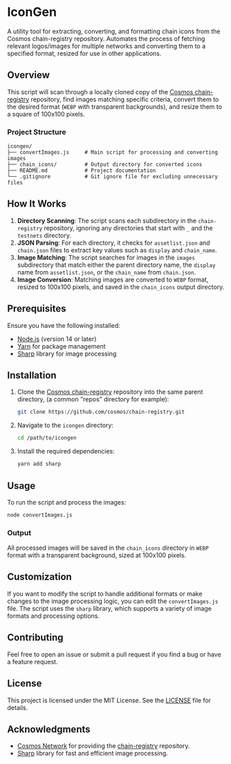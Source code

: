 # IconGen

A utility tool for extracting, converting, and formatting chain icons from the Cosmos chain-registry repository. Automates the process of fetching relevant logos/images for multiple networks and converting them to a specified format, resized for use in other applications.

## Overview

This script will scan through a locally cloned copy of the [Cosmos chain-registry](https://github.com/cosmos/chain-registry) repository, find images matching specific criteria, convert them to the desired format (`WEBP` with transparent backgrounds), and resize them to a square of 100x100 pixels.

### Project Structure

```
icongen/
├── convertImages.js     # Main script for processing and converting images
├── chain_icons/         # Output directory for converted icons
├── README.md            # Project documentation
└── .gitignore           # Git ignore file for excluding unnecessary files
```

## How It Works

1. **Directory Scanning**: The script scans each subdirectory in the `chain-registry` repository, ignoring any directories that start with `_`  and the `testnets` directory.
2. **JSON Parsing**: For each directory, it checks for `assetlist.json` and `chain.json` files to extract key values such as `display` and `chain_name`.
3. **Image Matching**: The script searches for images in the `images` subdirectory that match either the parent directory name, the `display` name from `assetlist.json`, or the `chain_name` from `chain.json`.
4. **Image Conversion**: Matching images are converted to `WEBP` format, resized to 100x100 pixels, and saved in the `chain_icons` output directory.

## Prerequisites

Ensure you have the following installed:

- [Node.js](https://nodejs.org/) (version 14 or later)
- [Yarn](https://yarnpkg.com/) for package management
- [Sharp](https://sharp.pixelplumbing.com/) library for image processing

## Installation

1. Clone the [Cosmos chain-registry](https://github.com/cosmos/chain-registry) repository into the same parent directory, (a common "repos" directory for example):
   ```bash
   git clone https://github.com/cosmos/chain-registry.git
   ```

2. Navigate to the `icongen` directory:
   ```bash
   cd /path/to/icongen
   ```

3. Install the required dependencies:
   ```bash
   yarn add sharp
   ```

## Usage

To run the script and process the images:

```bash
node convertImages.js
```

### Output

All processed images will be saved in the `chain_icons` directory in `WEBP` format with a transparent background, sized at 100x100 pixels.

## Customization

If you want to modify the script to handle additional formats or make changes to the image processing logic, you can edit the `convertImages.js` file. The script uses the `sharp` library, which supports a variety of image formats and processing options.

## Contributing

Feel free to open an issue or submit a pull request if you find a bug or have a feature request.

## License

This project is licensed under the MIT License. See the [LICENSE](LICENSE) file for details.

## Acknowledgments

- [Cosmos Network](https://cosmos.network/) for providing the [chain-registry](https://github.com/cosmos/chain-registry) repository.
- [Sharp](https://sharp.pixelplumbing.com/) library for fast and efficient image processing.
